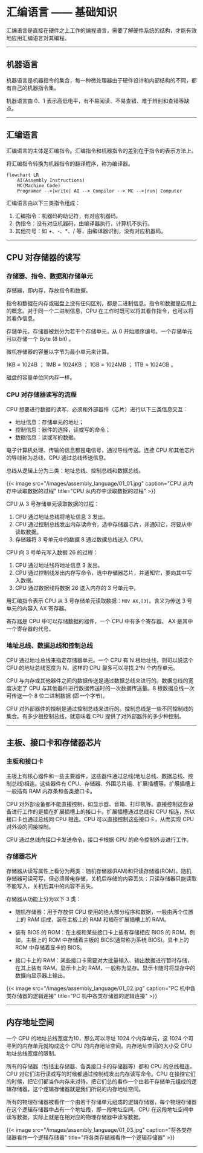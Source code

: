 # 汇编语言 —— 基础知识


汇编语言是直接在硬件之上工作的编程语言，需要了解硬件系统的结构，才能有效地应用汇编语言对其编程。

---

## 机器语言

机器语言是机器指令的集合，每一种微处理器由于硬件设计和内部结构的不同，都有自己的机器指令集。

机器语言由 0、1 表示高低电平，有不易阅读、不易查错、难于辨别和查错等缺点。

---

## 汇编语言

汇编语言的主体是汇编指令。汇编指令和机器指令的差别在于指令的表示方法上。

将汇编指令转换为机器指令的翻译程序，称为编译器。

``` mermaid
flowchart LR
    AI(Assembly Instructions)
    MC(Machine Code)
    Programer -->|write| AI --> Compiler --> MC -->|run| Computer
```

汇编语言由以下三类指令组成：

1. 汇编指令：机器码的助记符，有对应机器码。
2. 伪指令：没有对应机器码，由编译器执行，计算机不执行。
3. 其他符号：如 +、-、*、/ 等，由编译器识别，没有对应机器码。

---

## CPU 对存储器的读写

### 存储器、指令、数据和存储单元

存储器，即内存，存放指令和数据。

指令和数据在内存或磁盘上没有任何区别，都是二进制信息。指令和数据是应用上的概念。对于同一个二进制信息，CPU 在工作时既可以将其看作指令，也可以将其看作信息。

存储单元，存储器被划分为若干个存储单元，从 0 开始顺序编号。一个存储单元可以存储一个 Byte (8 bit) 。

微机存储器的容量以字节为最小单元来计算。

1KB = 1024B ；  1MB = 1024KB ；  1GB = 1024MB ；  1TB = 1024GB 。

磁盘的容量单位同内存一样。

### CPU 对存储器读写的流程

CPU 想要进行数据的读写，必须和外部器件（芯片）进行以下三类信息交互：

- 地址信息：存储单元的地址；
- 控制信息：器件的选择，读或写的命令；
- 数据信息：读或写的数据。

电子计算机处理、传输的信息都是电信号，通过导线传送。连接 CPU 和其他芯片的导线称为总线，CPU 通过总线传送信息。

总线从逻辑上分为三类：地址总线、控制总线和数据总线。

{{< image src="/images/assembly_language/01_01.jpg" caption="CPU 从内存中读取数据的过程" title="CPU 从内存中读取数据的过程" >}}

CPU 从 3 号存储单元读取数据的过程：

1. CPU 通过地址总线将地址信息 3 发出。
2. CPU 通过控制总线发出内存读命令，选中存储器芯片，并通知它，将要从中读取数据。
3. 存储器将 3 号单元中的数据 8 通过数据总线送入 CPU。

CPU 向 3 号单元写入数据 26 的过程：

1. CPU 通过地址线将地址信息 3 发出。
2. CPU 通过控制线发出内存写命令，选中存储器芯片，并通知它，要向其中写入数据。
3. CPU 通过数据线将数据 26 送入内存的 3 号单元中。

用汇编指令表示 CPU 从 3 号存储单元读取数据：`MOV AX,[3]`。含义为传送 3 号单元的内容入 AX 寄存器。

寄存器是 CPU 中可以存储数据的器件，一个 CPU 中有多个寄存器。 AX 是其中一个寄存器的代号。

### 地址总线、数据总线和控制总线

CPU 通过地址总线来指定存储器单元。一个 CPU 有 N 根地址线，则可以说这个 CPU 的地址总线宽度为 N，这样的 CPU 最多可以寻找 2^N 个内存单元。

CPU 与内存或其他器件之间的数据传送是通过数据总线来进行的。数据总线的宽度决定了 CPU 与其他器件进行数据传送时的一次数据传送量。8 根数据总线一次可传送一个 8 位二进制数据 (即一个字节)。

CPU 对外部器件的控制是通过控制总线来进行的。控制总线是一些不同控制线的集合。有多少根控制总线，就意味着 CPU 提供了对外部器件的多少种控制。

---

## 主板、接口卡和存储器芯片

### 主板和接口卡

主板上有核心器件和一些主要器件，这些器件通过总线(地址总线、数据总线、控制总线)相连。这些器件有 CPU、存储器、外围芯片组、扩展插槽等。扩展插槽上一般插有 RAM 内存条和各类接口卡。

CPU 对外部设备都不能直接控制，如显示器、音箱、打印机等。直接控制这些设备进行工作的是插在扩展插槽上的接口卡。扩展插槽通过总线和 CPU 相连，所以接口卡也通过总线同 CPU 相连。CPU 可以直接控制这些接口卡，从而实现 CPU 对外设的间接控制。

CPU 通过总线向接口卡发送命令，接口卡根据 CPU 的命令控制外设进行工作。

### 存储器芯片

存储器从读写属性上看分为两类：随机存储器(RAM)和只读存储器(ROM)。随机存储器可读可写，但必须带电存储，关机后存储的内容丢失：只读存储器只能读取不能写入，关机后其中的内容不丢失。

存储器从功能上分为以下 3 类：

- 随机存储器：用于存放供 CPU 使用的绝大部分程序和数据，一般由两个位置上的 RAM 组成，装在主板上的 RAM 和插在扩展插槽上的 RAM。

- 装有 BIOS 的 ROM：在主板和某些接口卡上插有存储相应 BIOS 的 ROM。例如，主板上的 ROM 中存储着主板的 BIOS(通常称为系统 BIOS)。显卡上的 ROM 中存储着显卡的 BIOS。

- 接口卡上的 RAM：某些接口卡需要对大批量输入、输出数据进行暂时存储，在其上装有 RAM。显示卡上的 RAM，一般称为显存。显示卡随时将显存中的数据向显示器上输出。

{{< image src="/images/assembly_language/01_02.jpg" caption="PC 机中各类存储器的逻辑连接" title="PC 机中各类存储器的逻辑连接" >}}

---

## 内存地址空间

一个 CPU 的地址总线宽度为10，那么可以寻址 1024 个内存单元，这 1024 个可寻到的内存单元就构成这个 CPU 的内存地址空间。内存地址空间的大小受 CPU 地址总线宽度的限制。

所有的存储器（包括主存储器、各类接口卡的存储器等）都和 CPU 的总线相连，CPU 对它们进行读或写的时候都通过控制线发出内存读写命令。CPU 在操控它们的时候，把它们都当作内存来对待，把它们总的看作一个由若干存储单元组成的逻辑存储器，这个逻辑存储器就是我们所说的内存地址空间。

所有的物理存储器被看作一个由若干存储单元组成的逻辑存储器，每个物理存储器在这个逻辑存储器中占有一个地址段，即一段地址空间。CPU 在这段地址空间中读写数据，实际上就是在相对应的物理存储器中读写数据。

{{< image src="/images/assembly_language/01_03.jpg" caption="将各类存储器看作一个逻辑存储器" title="将各类存储器看作一个逻辑存储器" >}}

---

